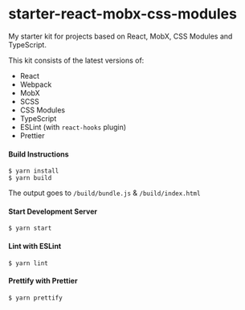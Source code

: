 # starter-react-mobx-css-modules

My starter kit for projects based on React, MobX, CSS Modules and TypeScript.

This kit consists of the latest versions of:

- React
- Webpack
- MobX
- SCSS
- CSS Modules
- TypeScript
- ESLint (with `react-hooks` plugin)
- Prettier

#### Build Instructions

```
$ yarn install
$ yarn build
```

The output goes to `/build/bundle.js` & `/build/index.html`

#### Start Development Server

```
$ yarn start
```

#### Lint with ESLint

```
$ yarn lint
```

#### Prettify with Prettier

```
$ yarn prettify
```
